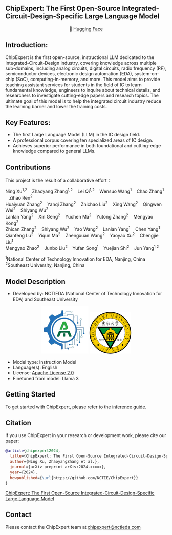 <h2 align="left"><b>ChipExpert: The First Open-Source Integrated-Circuit-Design-Specific Large Language Model</b></h2>
<p align="center">
🤗 <a href="https://huggingface.co/China-NCTIEDA" target="_blank">Hugging Face</a>
</p>

## Introduction:
ChipExpert is the first open-source, instructional LLM dedicated to the Integrated-Circuit-Design industry, covering knowledge across multiple sub-domains, including analog circuits, digital circuits, radio frequency (RF), semiconductor devices, electronic design automation (EDA), system-on-chip (SoC), computing-in-memory, and more. This model aims to provide teaching assistant services for students in the field of IC to learn fundamental knowledge, engineers to inquire about technical details, and researchers to investigate cutting-edge papers and research topics. The ultimate goal of this model is to help the integrated circuit industry reduce the learning barrier and lower the training costs.



## Key Features:
- The first Large Language Model (LLM) in the IC design field. 
- A professional corpus covering ten specialized areas of IC design. 
- Achieves superior performance in both foundational and cutting-edge knowledge compared to general LLMs. 

## Contributions
This project is the result of a collaborative effort：

Ning Xu<sup>1,2</sup> &nbsp;&nbsp; Zhaoyang Zhang<sup>1,2</sup> &nbsp;&nbsp; Lei Qi<sup>1,2</sup> &nbsp;&nbsp; Wensuo Wang<sup>1</sup> &nbsp;&nbsp; Chao Zhang<sup>1</sup> &nbsp;&nbsp; Zihao Ren<sup>2</sup> <br>
Huaiyuan Zhang<sup>2</sup> &nbsp;&nbsp; Yanqi Zhang<sup>2</sup> &nbsp;&nbsp; Zhichao Liu<sup>2</sup> &nbsp;&nbsp; Xing Wang<sup>2</sup> &nbsp;&nbsp; Qingwen Wei<sup>2</sup> &nbsp;&nbsp; Shiyang Wu<sup>2</sup> <br>
Lanlan Yang<sup>2</sup> &nbsp;&nbsp; Xin Geng<sup>2</sup> &nbsp;&nbsp; Yuchen Ma<sup>2</sup> &nbsp;&nbsp; Yutong Zhang<sup>2</sup> &nbsp;&nbsp; Mengyao Kong<sup>2</sup> <br>
Zhican Zhang<sup>2</sup> &nbsp;&nbsp; Shiyang Wu<sup>2</sup> &nbsp;&nbsp; Yao Wang<sup>2</sup> &nbsp;&nbsp; Lanlan Yang<sup>1</sup> &nbsp;&nbsp; Chen Yang<sup>1</sup> <br>
Qianfeng Lu<sup>2</sup> &nbsp;&nbsp; Yiqun Ma<sup>2</sup> &nbsp;&nbsp; Zhengxuan Wang<sup>2</sup> &nbsp;&nbsp; Yaoyao Xu<sup>2</sup> &nbsp;&nbsp; Chengjie Liu<sup>1</sup> <br>
Mengyao Zhao<sup>2</sup> &nbsp;&nbsp; Junbo Liu<sup>2</sup> &nbsp;&nbsp; Yufan Song<sup>1</sup> &nbsp;&nbsp; Yuejian Shi<sup>2</sup> &nbsp;&nbsp; Jun Yang<sup>1,2</sup> 
</p>

<sup>1</sup>National Center of Technology Innovation for EDA, Nanjing, China <br>
<sup>2</sup>Southeast University, Nanjing, China
</p>

## Model Description
<!-- Provide a longer summary of what this model is. -->

- Developed by: NCTIEDA (National Center of Technology Innovation for EDA) and Southeast University
<div align="center">
  <img src="images/logo.png" alt="" width="148" height="148">
  <img src="images/university-logo.png" alt="" width="130" height="130">
</div>

- Model type: Instruction Model
- Language(s): English
- License: [Apache License 2.0](LICENSE)
- Finetuned from model: Llama 3

## Getting Started
To get started with ChipExpert, please refer to the [inference guide](inference/Inference.md).

## Citation
If you use ChipExpert in your research or development work, please cite our paper:
```bibtex
@article{chipexpert2024,
  title={ChipExpert: The First Open-Source Integrated-Circuit-Design-Specific Large Language Model},
  author={Ning Xu, ZhaoyangZhang et al.},
  journal={arXiv preprint arXiv:2024.xxxxx},
  year={2024},
  howpublished={\url{https://github.com/NCTIE/ChipExpert}}
}
```
[ChipExpert: The First Open-Source Integrated-Circuit-Design-Specific Large Language Model](https://docs.google.com/viewer?url=https://github.com/NCTIE/ChipExpert/raw/main/ELCVIA_Template.pdf)

## Contact
Please contact the ChipExpert team at chipexpert@nctieda.com
